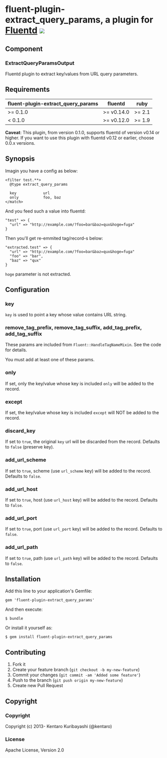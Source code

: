 # fluent-plugin-extract_query_params, a plugin for [Fluentd](http://fluentd.org) [![](https://travis-ci.org/kentaro/fluent-plugin-extract_query_params.svg)](https://travis-ci.org/kentaro/fluent-plugin-extract_query_params)

## Component

### ExtractQueryParamsOutput

Fluentd plugin to extract key/values from URL query parameters.

## Requirements

| fluent-plugin-extract_query_params | fluentd    | ruby   |
|------------------------------------|------------|--------|
| >= 0.1.0                           | >= v0.14.0 | >= 2.1 |
| < 0.1.0                            | >= v0.12.0 | >= 1.9 |

**Caveat**: This plugin, from version 0.1.0, supports fluentd of version v0.14 or higher.
If you want to use this plugin with fluentd v0.12 or earlier, choose 0.0.x versions.

## Synopsis

Imagin you have a config as below:

```
<filter test.**>
  @type extract_query_params

  key            url
  only           foo, baz
</match>
```

And you feed such a value into fluentd:

```
"test" => {
  "url" => "http://example.com/?foo=bar&baz=qux&hoge=fuga"
}
```

Then you'll get re-emmited tag/record-s below:

```
"extracted.test" => {
  "url" => "http://example.com/?foo=bar&baz=qux&hoge=fuga"
  "foo" => "bar",
  "baz" => "qux"
}
```

`hoge` parameter is not extracted.

## Configuration

### key

`key` is used to point a key whose value contains URL string.

### remove_tag_prefix, remove_tag_suffix, add_tag_prefix, add_tag_suffix

These params are included from `Fluent::HandleTagNameMixin`. See the code for details.

You must add at least one of these params.

### only

If set, only the key/value whose key is included `only` will be added to the record.

### except

If set, the key/value whose key is included `except` will NOT be added to the record.

### discard_key

If set to `true`, the original `key` url will be discarded from the record. Defaults to `false` (preserve key).

### add_url_scheme

If set to `true`, scheme (use `url_scheme` key) will be added to the record. Defaults to `false`.

### add_url_host

If set to `true`, host (use `url_host` key) will be added to the record. Defaults to `false`.

### add_url_port

If set to `true`, port (use `url_port` key) will be added to the record. Defaults to `false`.

### add_url_path

If set to `true`, path (use `url_path` key) will be added to the record. Defaults to `false`.

## Installation

Add this line to your application's Gemfile:

    gem 'fluent-plugin-extract_query_params'

And then execute:

    $ bundle

Or install it yourself as:

    $ gem install fluent-plugin-extract_query_params

## Contributing

1. Fork it
2. Create your feature branch (`git checkout -b my-new-feature`)
3. Commit your changes (`git commit -am 'Added some feature'`)
4. Push to the branch (`git push origin my-new-feature`)
5. Create new Pull Request

## Copyright

### Copyright

Copyright (c) 2013- Kentaro Kuribayashi (@kentaro)

### License

Apache License, Version 2.0

